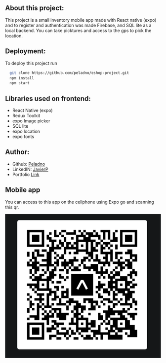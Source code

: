 ## About this project:

This project is a small inventory mobile app made with React native (expo) and to register and authentication was made Firebase, and SQL lite as a local backend. You can take picktures and access to the gps to pick the location.

## Deployment:

To deploy this project run

```bash
  git clone https://github.com/peladno/eshop-project.git
  npm install
  npm start
```

## Libraries used on frontend:

* React Native (expo)
* Redux Toolkit
* expo Image picker
* SQL lite
* expo location
* expo fonts

## Author:

* Github: [Peladno](https://github.com/peladno)
* LinkedIN: [JavierP](https://www.linkedin.com/in/javier-perez-u/) 
* Portfolio [Link](https://portfoliojavierperez.web.app/)

## Mobile app

You can access to this app on the cellphone using Expo go and scanning this qr.

![QR code](/assets/qrcode.png)

